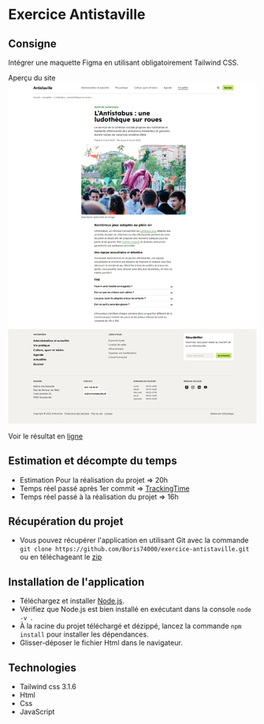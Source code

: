 # Exercice Antistaville

## Consigne
Intégrer une maquette Figma en utilisant obligatoirement Tailwind CSS.

Aperçu du site 
![Screenshot de l'application](public/img/exercice-antistaville.cb-dauvier.fr.png)

Voir le résultat en [ligne](https://exercice-antistaville.cb-dauvier.fr/)

## Estimation et décompte du temps
* Estimation Pour la réalisation du projet => 20h
* Temps réel passé après 1er commit => [TrackingTime](https://pro.trackingtime.co/doc/?token=vt1yry8m7kx4xmbin1fgapjan1wfg0vpy58bxuz0nurue2rfdo0xxxf0g2myorq4)
* Temps réel passé à la réalisation du projet  => 16h

## Récupération du projet

* Vous pouvez récupérer l'application en utilisant Git avec la commande ```git clone https://github.com/Boris74000/exercice-antistaville.git``` ou en téléchageant le [zip](https://github.com/Boris74000/exercice-antistaville/archive/refs/heads/main.zip)

## Installation de l'application

- Téléchargez et installer [Node.js](https://nodejs.org/fr/download/ "download node.js").
- Vérifiez que Node.js est bien installé en exécutant dans la console ```node -v ```.
- À la racine du projet téléchargé et dézippé, lancez la commande ``npm install`` pour installer les dépendances.
- Glisser-déposer le fichier Html dans le navigateur.

## Technologies

- Tailwind css 3.1.6
- Html
- Css
- JavaScript